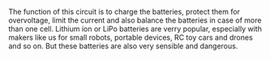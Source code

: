  The function of this circuit is to charge the batteries, protect them for overvoltage, limit the current and also balance the batteries in case of more than one cell. Lithium ion or LiPo batteries are verry popular, especially with makers like us for small robots, portable devices, RC toy cars and drones and so on. But these batteries are also very sensible and dangerous. 
